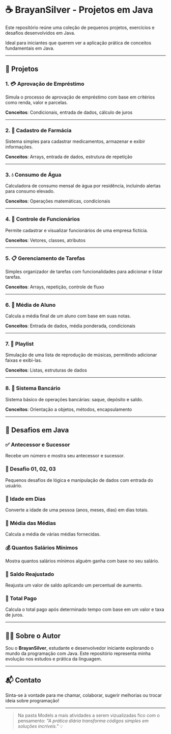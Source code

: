 # ☕ BrayanSilver - Projetos em Java

Este repositório reúne uma coleção de pequenos projetos, exercícios e desafios desenvolvidos em Java. 

Ideal para iniciantes que querem ver a aplicação prática de conceitos fundamentais em Java.

---

## 📁 Projetos

### 1. 💳 Aprovação de Empréstimo
Simula o processo de aprovação de empréstimo com base em critérios como renda, valor e parcelas.

**Conceitos**: Condicionais, entrada de dados, cálculo de juros

---

### 2. 💊 Cadastro de Farmácia
Sistema simples para cadastrar medicamentos, armazenar e exibir informações.

**Conceitos**: Arrays, entrada de dados, estrutura de repetição

---

### 3. 💧 Consumo de Água
Calculadora de consumo mensal de água por residência, incluindo alertas para consumo elevado.

**Conceitos**: Operações matemáticas, condicionais

---

### 4. 👔 Controle de Funcionários
Permite cadastrar e visualizar funcionários de uma empresa fictícia.

**Conceitos**: Vetores, classes, atributos

---

### 5. 📋 Gerenciamento de Tarefas
Simples organizador de tarefas com funcionalidades para adicionar e listar tarefas.

**Conceitos**: Arrays, repetição, controle de fluxo

---

### 6. 🧮 Média de Aluno
Calcula a média final de um aluno com base em suas notas.

**Conceitos**: Entrada de dados, média ponderada, condicionais

---

### 7. 🎵 Playlist
Simulação de uma lista de reprodução de músicas, permitindo adicionar faixas e exibi-las.

**Conceitos**: Listas, estruturas de dados

---

### 8. 🏦 Sistema Bancário
Sistema básico de operações bancárias: saque, depósito e saldo.

**Conceitos**: Orientação a objetos, métodos, encapsulamento

---

## 🧠 Desafios em Java

### ✅ Antecessor e Sucessor
Recebe um número e mostra seu antecessor e sucessor.

### 🧩 Desafio 01, 02, 03
Pequenos desafios de lógica e manipulação de dados com entrada do usuário.

### 📆 Idade em Dias
Converte a idade de uma pessoa (anos, meses, dias) em dias totais.

### 🧮 Média das Médias
Calcula a média de várias médias fornecidas.

### 💰 Quantos Salários Mínimos
Mostra quantos salários mínimos alguém ganha com base no seu salário.

### 💸 Saldo Reajustado
Reajusta um valor de saldo aplicando um percentual de aumento.

### 🧾 Total Pago
Calcula o total pago após determinado tempo com base em um valor e taxa de juros.

---

## 👨‍💻 Sobre o Autor

Sou o **BrayanSilver**, estudante e desenvolvedor iniciante explorando o mundo da programação com Java. Este repositório representa minha evolução nos estudos e prática da linguagem.

---

## 📬 Contato

Sinta-se à vontade para me chamar, colaborar, sugerir melhorias ou trocar ideia sobre programação!

---

> Na pasta Models a mais atividades a serem vizualizadas fico com o pensamento: _"A prática diária transforma códigos simples em soluções incríveis."_ 💡
